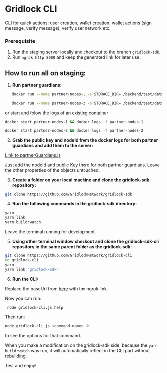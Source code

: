 # Gridlock CLI

CLI for quick actions: user creation, wallet creation, wallet actions (sign message, verify message), verify user network etc.

### Prerequisite
1. Run the staging server locally and checkout to the branch `gridlock-sdk`.
2. Run `ngrok http 8080` and keep the generated link for later use.

## How to run all on staging:

1. **Run partner guardians:**
```sh
   docker run --name partner-nodes-1 -e STORAGE_DIR=./backend/test/data -e NODE_DB=/var/lib/gridlock/node/node.db -e NATS_ADDRESS=nats://stagingnats.gridlock.network:4222 ghcr.io/gridlocknetwork/mvp/partner-node:latest
```


```sh
   docker run --name partner-nodes-2 -e STORAGE_DIR=./backend/test/data -e NODE_DB=/var/lib/gridlock/node/node.db -e NATS_ADDRESS=nats://stagingnats.gridlock.network:4222 ghcr.io/gridlocknetwork/mvp/partner-node:latest
```

or start and folow the logs of an existing container
```sh
docker start partner-nodes-1 && docker logs -f partner-nodes-1
```
```sh
docker start partner-nodes-2 && docker logs -f partner-nodes-2
```

2. **Grab the public key and nodeId from the docker logs for both partner guardians and add them to the server:**

[Link to partnerGuardians.js](https://github.com/GridlockNetwork/gridlock-server-nodejs/blob/56314686564358e3c5d8f77590842d9f930bf8d1/src/store/constants/partnerGuardians.js#L115)

Just add the nodeId and public Key there for both partner guardians. Leave the other properties of the objects untouched.

3. **Create a folder on your local machine and clone the gridlock-sdk repository:**

```sh
git clone https://github.com/GridlockNetwork/gridlock-sdk
```

4. **Run the following commands in the gridlock-sdk directory:**



```sh
yarn
yarn link
yarn build:watch
```

Leave the terminal running for development.



5. **Using other terminal window checkout and clone the gridlock-sdk-cli repository in the same parent folder as the gridlock-sdk:**

```sh
git clone https://github.com/GridlockNetwork/gridlock-cli
cd gridlock-cli
yarn
yarn link "gridlock-sdk"
```

6. **Run the CLI:**

Replace the baseUrl from [here](https://github.com/GridlockNetwork/gridlock-sdk-cli/blob/24e9a61ee219382ef720b04e8ea0279478a912e7/gridlock-cli.js#L98) with the ngrok link.

Now you can run:

```sh
 node gridlock-cli.js help
```

Then run:

```sh
node gridlock-cli.js <command-name> -h
```

to see the options for that command.

When you make a modification on the gridlock-sdk side, because the `yarn build:watch` was run, it will automatically reflect in the CLI part without rebuilding.

Test and enjoy!
